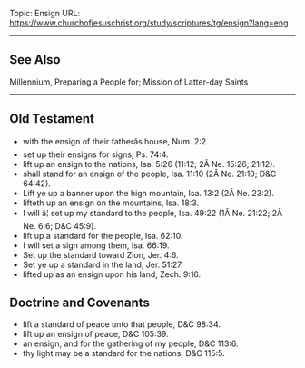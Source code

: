 Topic: Ensign
URL: https://www.churchofjesuschrist.org/study/scriptures/tg/ensign?lang=eng

---

## See Also

Millennium, Preparing a People for; Mission of Latter-day Saints

---

## Old Testament

- with the ensign of their fatherâs house, Num. 2:2.
- set up their ensigns for signs, Ps. 74:4.
- lift up an ensign to the nations, Isa. 5:26 (11:12; 2Â Ne. 15:26; 21:12).
- shall stand for an ensign of the people, Isa. 11:10 (2Â Ne. 21:10; D&C 64:42).
- Lift ye up a banner upon the high mountain, Isa. 13:2 (2Â Ne. 23:2).
- lifteth up an ensign on the mountains, Isa. 18:3.
- I will â¦ set up my standard to the people, Isa. 49:22 (1Â Ne. 21:22; 2Â Ne. 6:6; D&C 45:9).
- lift up a standard for the people, Isa. 62:10.
- I will set a sign among them, Isa. 66:19.
- Set up the standard toward Zion, Jer. 4:6.
- Set ye up a standard in the land, Jer. 51:27.
- lifted up as an ensign upon his land, Zech. 9:16.

## Doctrine and Covenants

- lift a standard of peace unto that people, D&C 98:34.
- lift up an ensign of peace, D&C 105:39.
- an ensign, and for the gathering of my people, D&C 113:6.
- thy light may be a standard for the nations, D&C 115:5.


